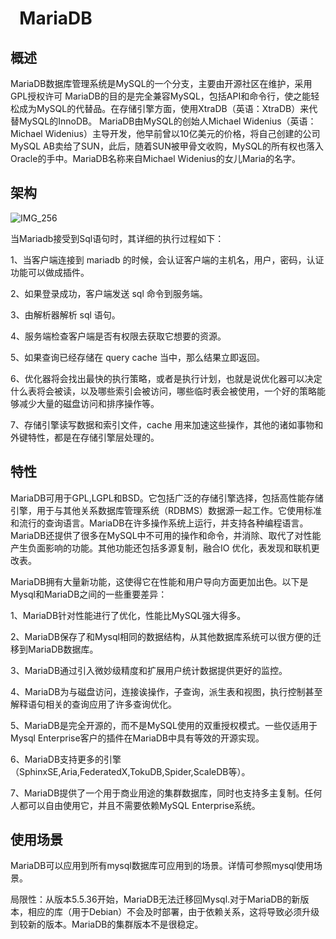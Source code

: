 # ` `**MariaDB**
## **概述**
MariaDB数据库管理系统是MySQL的一个分支，主要由开源社区在维护，采用GPL授权许可 MariaDB的目的是完全兼容MySQL，包括API和命令行，使之能轻松成为MySQL的代替品。在存储引擎方面，使用XtraDB（英语：XtraDB）来代替MySQL的InnoDB。 MariaDB由MySQL的创始人Michael Widenius（英语：Michael Widenius）主导开发，他早前曾以10亿美元的价格，将自己创建的公司MySQL AB卖给了SUN，此后，随着SUN被甲骨文收购，MySQL的所有权也落入Oracle的手中。MariaDB名称来自Michael Widenius的女儿Maria的名字。
## **架构**
![IMG\_256](/docs/images/guanxixing/Aspose.Words.a10c56e4-d776-45a2-8e4d-e512eb974108.018.png)

当Mariadb接受到Sql语句时，其详细的执行过程如下：

1、当客户端连接到 mariadb 的时候，会认证客户端的主机名，用户，密码，认证功能可以做成插件。

2、如果登录成功，客户端发送 sql 命令到服务端。

3、由解析器解析 sql 语句。

4、服务端检查客户端是否有权限去获取它想要的资源。

5、如果查询已经存储在 query cache 当中，那么结果立即返回。

6、优化器将会找出最快的执行策略，或者是执行计划，也就是说优化器可以决定什么表将会被读，以及哪些索引会被访问，哪些临时表会被使用，一个好的策略能够减少大量的磁盘访问和排序操作等。

7、存储引擎读写数据和索引文件，cache 用来加速这些操作，其他的诸如事物和外键特性，都是在存储引擎层处理的。
## **特性**
MariaDB可用于GPL,LGPL和BSD。它包括广泛的存储引擎选择，包括高性能存储引擎，用于与其他关系数据库管理系统（RDBMS）数据源一起工作。它使用标准和流行的查询语言。MariaDB在许多操作系统上运行，并支持各种编程语言。MariaDB还提供了很多在MySQL中不可用的操作和命令，并消除、取代了对性能产生负面影响的功能。其他功能还包括多源复制，融合IO 优化，表发现和联机更改表。

MariaDB拥有大量新功能，这使得它在性能和用户导向方面更加出色。以下是Mysql和MariaDB之间的一些重要差异：

1、MariaDB针对性能进行了优化，性能比MySQL强大得多。

2、MariaDB保存了和Mysql相同的数据结构，从其他数据库系统可以很方便的迁移到MariaDB数据库。

3、MariaDB通过引入微妙级精度和扩展用户统计数据提供更好的监控。

4、MariaDB为与磁盘访问，连接诶操作，子查询，派生表和视图，执行控制甚至解释语句相关的查询应用了许多查询优化。

5、MariaDB是完全开源的，而不是MySQL使用的双重授权模式。一些仅适用于Mysql Enterprise客户的插件在MariaDB中具有等效的开源实现。

6、MariaDB支持更多的引擎（SphinxSE,Aria,FederatedX,TokuDB,Spider,ScaleDB等）。

7、MariaDB提供了一个用于商业用途的集群数据库，同时也支持多主复制。任何人都可以自由使用它，并且不需要依赖MySQL Enterprise系统。
## **使用场景**
MariaDB可以应用到所有mysql数据库可应用到的场景。详情可参照mysql使用场景。

局限性：从版本5.5.36开始，MariaDB无法迁移回Mysql.对于MariaDB的新版本，相应的库（用于Debian）不会及时部署，由于依赖关系，这将导致必须升级到较新的版本。MariaDB的集群版本不是很稳定。
